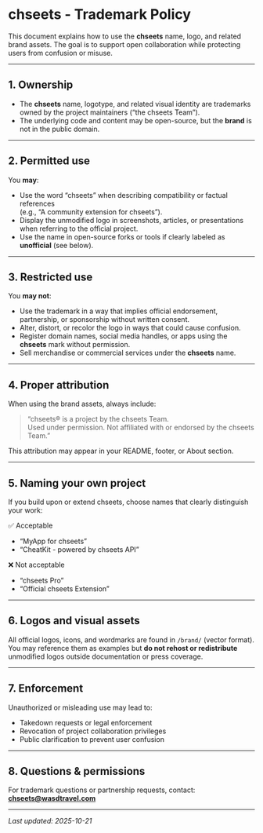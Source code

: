 # chseets - Trademark Policy

This document explains how to use the **chseets** name, logo, and related brand
assets. The goal is to support open collaboration while protecting users from
confusion or misuse.

---

## 1. Ownership

- The **chseets** name, logotype, and related visual identity are trademarks
  owned by the project maintainers (“the chseets Team”).
- The underlying code and content may be open-source, but the **brand** is not
  in the public domain.

---

## 2. Permitted use

You **may**:

- Use the word “chseets” when describing compatibility or factual references  
  (e.g., “A community extension for chseets”).
- Display the unmodified logo in screenshots, articles, or presentations when
  referring to the official project.
- Use the name in open-source forks or tools if clearly labeled as
  **unofficial** (see below).

---

## 3. Restricted use

You **may not**:

- Use the trademark in a way that implies official endorsement, partnership, or
  sponsorship without written consent.
- Alter, distort, or recolor the logo in ways that could cause confusion.
- Register domain names, social media handles, or apps using the **chseets**
  mark without permission.
- Sell merchandise or commercial services under the **chseets** name.

---

## 4. Proper attribution

When using the brand assets, always include:

> “chseets® is a project by the chseets Team.  
> Used under permission. Not affiliated with or endorsed by the chseets Team.”

This attribution may appear in your README, footer, or About section.

---

## 5. Naming your own project

If you build upon or extend chseets, choose names that clearly distinguish your
work:

✅ Acceptable  
- “MyApp for chseets”  
- “CheatKit - powered by chseets API”

❌ Not acceptable  
- “chseets Pro”  
- “Official chseets Extension”

---

## 6. Logos and visual assets

All official logos, icons, and wordmarks are found in `/brand/` (vector format).
You may reference them as examples but **do not rehost or redistribute**
unmodified logos outside documentation or press coverage.

---

## 7. Enforcement

Unauthorized or misleading use may lead to:

- Takedown requests or legal enforcement  
- Revocation of project collaboration privileges  
- Public clarification to prevent user confusion

---

## 8. Questions & permissions

For trademark questions or partnership requests, contact:  
[**chseets@wasdtravel.com**](mailto:chseets@wasdtravel.com)

---

_Last updated: 2025-10-21_
